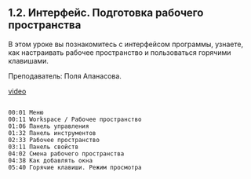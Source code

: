 ## 1.2. Интерфейс. Подготовка рабочего пространства

В этом уроке вы познакомитесь с интерфейсом программы, узнаете, как настраивать рабочее пространство и пользоваться горячими клавишами. 

Преподаватель: Поля Апанасова. 

[video](https://player.softculture.cc/embed/PRT/PRT_54.18.09_L1-2_Interface_and_Shortcuts)

```chapters

00:01 Меню
00:11 Workspace / Рабочее пространство
01:06 Панель управления
01:32 Панель инструментов
02:33 Рабочее пространство
03:11 Панель свойств
04:02 Смена рабочего пространства
04:38 Как добавлять окна
05:40 Горячие клавиши. Режим просмотра

```